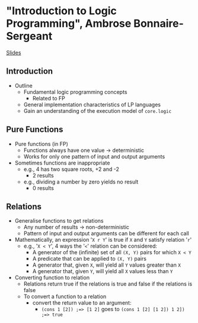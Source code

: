 # "Introduction to Logic Programming", Ambrose Bonnaire-Sergeant #
[Slides](../slides/ambrose-bonnaire-sergeant-introduction-to-logic-programming.pdf)

## Introduction ##
   * Outline
      * Fundamental logic programming concepts
         * Related to FP
      * General implementation characteristics of LP languages
      * Gain an understanding of the execution model of `core.logic`

## Pure Functions ##
   * Pure functions (in FP)
      * Functions always have one value -> deterministic
      * Works for only one pattern of input and output arguments
   * Sometimes functions are inappropriate
      * e.g., 4 has two square roots, +2 and -2
         * 2 results
      * e.g., dividing a number by zero yields no result
         * 0 results

## Relations ##
   * Generalise functions to get relations
      * Any number of results -> non-deterministic
      * Pattern of input and output arguments can be different for each call
   * Mathematically, an expression '`X r Y`' is true if `X` and `Y` satisfy relation '`r`'
      * e.g., '`X < Y`', 4 ways the '`<`' relation can be considered:
         * A generator of the (infinite) set of all `(X, Y)` pairs for which `X < Y`
         * A predicate that can be applied to `(X, Y)` pairs
         * A generator that, given `X`, will yield all `Y` values greater than `X`
         * A generator that, given `Y`, will yield all `X` values less than `Y`
   * Converting function to relation
      * Relations return true if the relations is true and false if the relations is false
      * To convert a function to a relation
         * convert the return value to an argument:
            * `(cons 1 [2]) ;=> [1 2]`    goes to    `(cons 1 [2] [1 2]) 1 2]) ;=> true`
